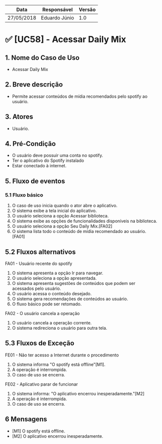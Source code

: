 Data | Responsável | Versão|
--------- | ------| --------|
27/05/2018 | Eduardo Júnio | 1.0 |

# ✅ [UC58] - Acessar Daily Mix

## 1. Nome do Caso de Uso
-  Acessar Daily Mix

## 2.  Breve descrição
- Permite acessar conteúdos de mídia recomendados pelo spotify ao usuário.

## 3.  Atores
- Usuário.

## 4.  Pré-Condição
- O usuário deve possuir uma conta no spotify.
- Ter o aplicativo do Spotify instalado
- Estar conectado à internet.

## 5.  Fluxo de eventos

### 5.1 Fluxo básico

1. O caso de uso inicia quando o ator abre o aplicativo.
2. O sistema exibe a tela inicial do aplicativo.
3. O usuário seleciona a opção Acessar biblioteca.
4. O sistema exibe as opções de funcionalidades disponíveis na biblioteca.
5. O usuário seleciona a opção Seu Daily Mix.[FA02]
6. O sistema lista todo o conteúdo de mídia recomendado ao usuário.[FA01]

## 5.2 Fluxos alternativos

FA01 - Usuário recente do spotify
1. O sistema apresenta a opção Ir para navegar.
2. O usuário seleciona a opção apresentada.
3. O sistema apresenta sugestões de conteúdos que podem ser acessados pelo usuário.
4. O usuário acessa o conteúdo desejado.
5. O sistema gera recomendações de conteúdos ao usuário.
6. O fluxo básico pode ser retomado.

FA02 - O usuário cancela a operação
1. O usuário cancela a operação corrente.
2. O sistema redireciona o usuário para outra tela.

## 5.3 Fluxos de Exceção

FE01 - Não ter acesso a Internet durante o procedimento
1. O sistema informa "O spotify está offline"[M1].
2. A operação é interrompida.
3. O caso de uso se encerra.

FE02 - Aplicativo parar de funcionar
1. O sistema informa: "O aplicativo encerrou inesperadamente."[M2]
2. A operação é interrompida.
3. O caso de uso se encerra.

## 6 Mensagens
- [M1] O spotify está offline.
- [M2] O aplicativo encerrou inesperadamente.